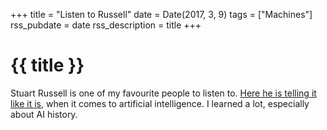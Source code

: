 +++
title = "Listen to Russell"
date = Date(2017, 3, 9)
tags = ["Machines"]
rss_pubdate = date
rss_description = title
+++

# {{ title }}

Stuart Russell is one of my favourite people to listen to. [Here he is telling it like it is](https://www.edge.org/conversation/stuart_russell-defining-intelligence), when it comes to artificial intelligence. I learned a lot, especially about AI history.
